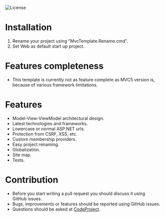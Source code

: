 ![License](https://img.shields.io/badge/license-MIT-green.svg?style=plastic)

# Installation
1. Rename your project using "MvcTemplate.Rename.cmd".
2. Set Web as default start up project.

# Features completeness
- This template is currently not as feature complete as MVC5 version is, because of various framework limitations.

# Features
- Model-View-ViewModel architectural design.
- Latest technologies and frameworks.
- Lowercase or normal ASP.NET urls.
- Protection from CSRF, XSS, etc.
- Custom membership providers.
- Easy project renaming.
- Globalization.
- Site map.
- Tests.

# Contribution
- Before you start writing a pull request you should discuss it using GitHub issues.
- Bugs, improvements or features should be reported using GitHub issues.
- Questions should be asked at [CodeProject](http://www.codeproject.com/Articles/820836/ASP-NET-MVC-Template-introduction).
